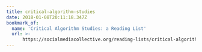 ```yaml
---
title: critical-algorithm-studies
date: 2018-01-08T20:11:18.347Z
bookmark_of:
  name: 'Critical Algorithm Studies: a Reading List'
  url: >-
      https://socialmediacollective.org/reading-lists/critical-algorithm-studies/
---
```



